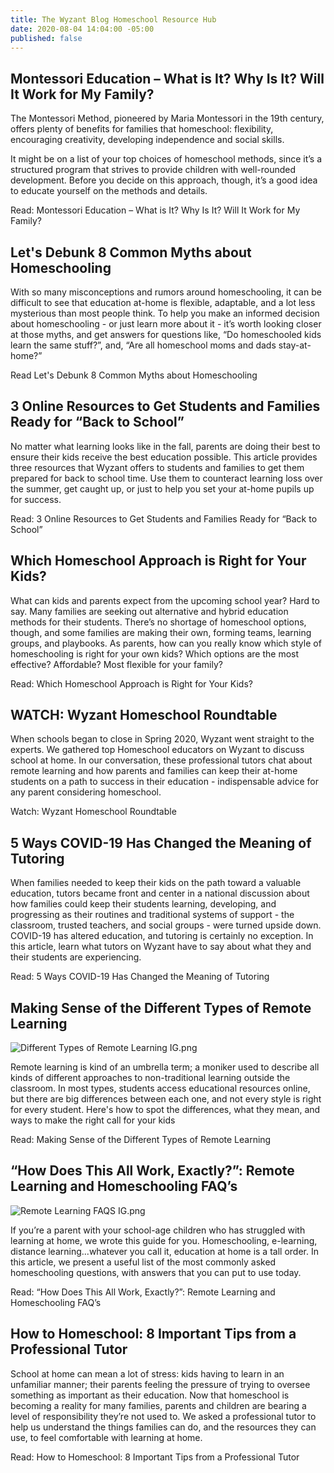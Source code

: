 ```yaml
---
title: The Wyzant Blog Homeschool Resource Hub
date: 2020-08-04 14:04:00 -05:00
published: false
---
```


## Montessori Education – What is It? Why Is It? Will It Work for My Family?
The Montessori Method, pioneered by Maria Montessori in the 19th century, offers plenty of benefits for families that homeschool: flexibility, encouraging creativity, developing independence and social skills. 

It might be on a list of your top choices of homeschool methods, since it’s a structured program that strives to provide children with well-rounded development. Before you decide on this approach, though, it’s a good idea to educate yourself on the methods and details.

Read: Montessori Education – What is It? Why Is It? Will It Work for My Family?

## Let's Debunk 8 Common Myths about Homeschooling
With so many misconceptions and rumors around homeschooling, it can be difficult to see that education at-home is flexible, adaptable, and a lot less mysterious than most people think. To help you make an informed decision about homeschooling - or just learn more about it - it’s worth looking closer at those myths, and get answers for questions like, “Do homeschooled kids learn the same stuff?”, and, “Are all homeschool moms and dads stay-at-home?”

Read Let's Debunk 8 Common Myths about Homeschooling

## 3 Online Resources to Get Students and Families Ready for “Back to School”
No matter what learning looks like in the fall, parents are doing their best to ensure their kids receive the best education possible. This article provides three resources that Wyzant offers to students and families to get them prepared for back to school time. Use them to counteract learning loss over the summer, get caught up, or just to help you set your at-home pupils up for success.

Read: 3 Online Resources to Get Students and Families Ready for “Back to School”

## Which Homeschool Approach is Right for Your Kids?
What can kids and parents expect from the upcoming school year? Hard to say. Many families are seeking out alternative and hybrid education methods for their students. There’s no shortage of homeschool options, though, and some families are making their own, forming teams, learning groups, and playbooks. As parents, how can you really know which style of homeschooling is right for your own kids? Which options are the most effective? Affordable? Most flexible for your family?

Read: Which Homeschool Approach is Right for Your Kids?

## WATCH: Wyzant Homeschool Roundtable
When schools began to close in Spring 2020, Wyzant went straight to the experts. We gathered top Homeschool educators on Wyzant to discuss school at home. In our conversation, these professional tutors chat about remote learning and how parents and families can keep their at-home students on a path to success in their education - indispensable advice for any parent considering homeschool.

Watch: Wyzant Homeschool Roundtable

## 5 Ways COVID-19 Has Changed the Meaning of Tutoring
When families needed to keep their kids on the path toward a valuable education, tutors became front and center in a national discussion about how families could keep their students learning, developing, and progressing as their routines and traditional systems of support - the classroom, trusted teachers, and social groups - were turned upside down. COVID-19 has altered education, and tutoring is certainly no exception. In this article, learn what tutors on Wyzant have to say about what they and their students are experiencing. 

Read: 5 Ways COVID-19 Has Changed the Meaning of Tutoring


## Making Sense of the Different Types of Remote Learning

![Different Types of Remote Learning IG.png](/blog/uploads/Different%20Types%20of%20Remote%20Learning%20IG.png)

Remote learning is kind of an umbrella term; a moniker used to describe all kinds of different approaches to non-traditional learning outside the classroom. In most types, students access educational resources online, but there are big differences between each one, and not every style is right for every student. Here's how to spot the differences, what they mean, and ways to make the right call for your kids

Read: Making Sense of the Different Types of Remote Learning


## “How Does This All Work, Exactly?”: Remote Learning and Homeschooling FAQ’s

![Remote Learning FAQS IG.png](/blog/uploads/Remote%20Learning%20FAQS%20IG.png)

If you’re a parent with your school-age children who has struggled with learning at home, we wrote this guide for you. Homeschooling, e-learning, distance learning...whatever you call it, education at home is a tall order. In this article, we present a useful list of the most commonly asked homeschooling questions, with answers that you can put to use today.

Read: “How Does This All Work, Exactly?”: Remote Learning and Homeschooling FAQ’s


## How to Homeschool: 8 Important Tips from a Professional Tutor
School at home can mean a lot of stress: kids having to learn in an unfamiliar manner; their parents feeling the pressure of trying to oversee something as important as their education. Now that homeschool is becoming a reality for many families, parents and children are bearing a level of responsibility they’re not used to. We asked a professional tutor to help us understand the things families can do, and the resources they can use, to feel comfortable with learning at home. 

Read: How to Homeschool: 8 Important Tips from a Professional Tutor


